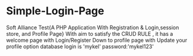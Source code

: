 # Simple-Login-Page

Soft Alliance Test{A PHP Application With Registration &amp; Login,session store, and Profile Page}
With aim to satisfy the CRUD RULE , it has a welcome page with Login/Register
Down to profile page 
with Update your profile  option
database login is 'mykel' password:'mykel123'
